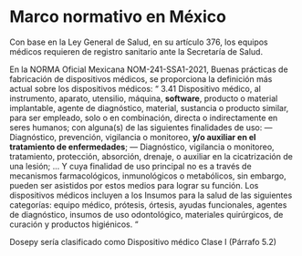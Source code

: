 # Marco normativo en México

Con base en la Ley General de Salud, en su artículo 376, los equipos médicos requieren de registro sanitario ante la Secretaría de Salud.

En la NORMA Oficial Mexicana NOM-241-SSA1-2021, Buenas prácticas de fabricación de dispositivos médicos, se proporciona la definición más actual sobre los dispositivos médicos:
“ 3.41 Dispositivo médico, al instrumento, aparato, utensilio, máquina, **software**, producto o material implantable, agente de diagnóstico, material, sustancia o producto similar, para ser empleado, solo o en combinación, directa o indirectamente en seres humanos; con alguna(s) de las siguientes finalidades de uso:
—    Diagnóstico, prevención, vigilancia o monitoreo, **y/o auxiliar en el tratamiento de enfermedades**;
—    Diagnóstico, vigilancia o monitoreo, tratamiento, protección, absorción, drenaje, o auxiliar en la cicatrización de una lesión;
    ...
Y cuya finalidad de uso principal no es a través de mecanismos farmacológicos, inmunológicos o metabólicos, sin embargo, pueden ser asistidos por estos medios para lograr su función. Los dispositivos médicos incluyen a los Insumos para la salud de las siguientes categorías: equipo médico, prótesis, órtesis, ayudas funcionales, agentes de diagnóstico, insumos de uso odontológico, materiales quirúrgicos, de curación y productos higiénicos. “

Dosepy sería clasificado como Dispositivo médico Clase I (Párrafo 5.2)